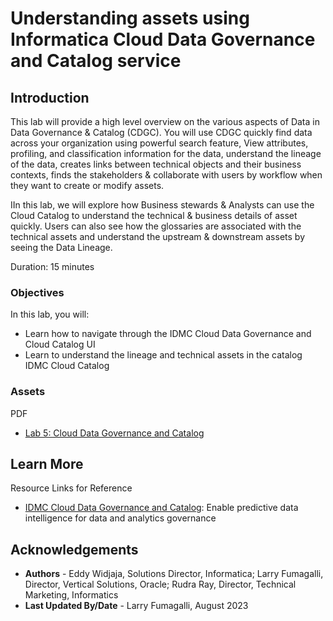 # Understanding assets using Informatica Cloud Data Governance and Catalog service 

## Introduction

This lab will provide a high level overview on the various aspects of Data in Data Governance & Catalog (CDGC). You will use CDGC quickly find data across your organization using powerful search feature, View attributes, profiling, and classification information for the data, understand the lineage of the data, creates links between technical objects and their business contexts, finds the stakeholders & collaborate with users by workflow when they want to create or modify assets.

IIn this lab, we will explore how Business stewards & Analysts can use the Cloud Catalog to understand the technical & business details of asset quickly. Users can also see how the glossaries are associated with the technical assets and understand the upstream & downstream assets by seeing the Data Lineage.

Duration: 15 minutes

### Objectives

In this lab, you will:
* Learn how to navigate through the IDMC Cloud Data Governance and Cloud Catalog UI
* Learn to understand the lineage and technical assets in the catalog IDMC Cloud Catalog

### **Assets**

PDF
* [Lab 5: Cloud Data Governance and Catalog](https://objectstorage.us-ashburn-1.oraclecloud.com/p/Ei1_2QRw4M8tQpk59Qhao2JCvEivSAX8MGB9R6PfHZlqNkpkAcnVg4V3-GyTs1_t/n/c4u04/b/livelabsfiles/o/oci-library/Lab%2005%20-%20Cloud%20Data%20Catalog-OCI.pdf) 


## Learn More

Resource Links for Reference 
* [IDMC Cloud Data Governance and Catalog](https://www.informatica.com/products/data-governance/cloud-data-governance-and-catalog.html): Enable predictive data intelligence for data and analytics governance


## Acknowledgements
* **Authors** - Eddy Widjaja, Solutions Director, Informatica; Larry Fumagalli, Director, Vertical Solutions, Oracle; Rudra Ray, Director, Technical Marketing, Informatics
* **Last Updated By/Date** - Larry Fumagalli, August 2023
